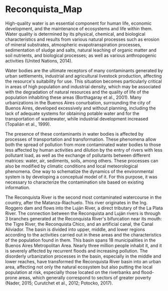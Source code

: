 # Reconquista_Map


High-quality water is an essential component for human life, economic development, and the maintenance of ecosystems and life within them. Water quality is determined by its physical, chemical, and biological characteristics and results from various natural processes such as erosion of mineral substrates, atmospheric evapotranspiration processes, sedimentation of sludge and salts, natural leaching of organic matter and soil nutrients, and biological processes; as well as various anthropogenic activities (United Nations, 2014). 

Water bodies are the ultimate receptors of many contaminants generated by urban settlements, industrial and agricultural livestock production, affecting the resource's suitability for use. This situation becomes particularly critical in areas of high population and industrial density, which may be associated with the degradation of natural resources and the quality of life of the population inhabiting these areas (Borthagaray et al., 2001). Many urbanizations in the Buenos Aires conurbation, surrounding the city of Buenos Aires, developed excessively and without planning, including the lack of adequate systems for obtaining potable water and for the transportation of wastewater, while industrial development increased (Topalián et al., 1999). 

The presence of these contaminants in water bodies is affected by processes of transportation and transformation. These phenomena allow both the spread of pollution from more contaminated water bodies to those less affected by human activities and dilution by the entry of rivers with less pollutant load, as well as the exchange of pollutants between different matrices: water, air, sediments, soils, among others. These processes can also be modified by climatic conditions and local meteorological phenomena. One way to schematize the dynamics of the environmental system is by developing a conceptual model of it. For this purpose, it was necessary to characterize the contamination site based on existing information. 

The Reconquista River is the second most contaminated watercourse in the country, after the Matanza-Riachuelo. This river originates in the Ing. Roggero dam and flows into the Luján River, a direct tributary of the La Plata River. The connection between the Reconquista and Luján rivers is through 3 branches generated at the Reconquista River's bifurcation near its mouth: the Tigre River, the Reconquista Chico, and an artificial canal, the Canal Aliviador. The basin is divided into upper, middle, and lower regions according to the activities carried out in these areas and the characteristics of the population found in them. This basin spans 18 municipalities in the Buenos Aires Metropolitan Area. Nearly three million people inhabit it, and it is severely affected by recurrent floods and increasing pollution. The disorderly urbanization processes in the basin, especially in the middle and lower reaches, have transformed the Reconquista River basin into an urban area, affecting not only the natural ecosystem but also putting the local population at risk, especially those located on the riverbanks and flood-prone areas, which generally correspond to sectors of greater poverty (Nader, 2015; Curutchet et al., 2012; Potocko, 2017).
